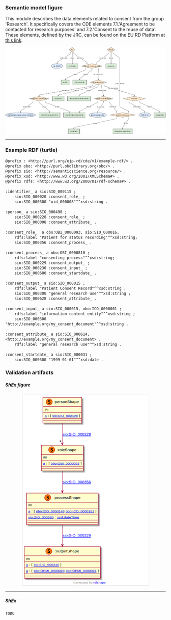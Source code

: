 ### Semantic model figure

This module describes the data elements related to consent from the group 'Research'. It specifically covers the CDE elements 7.1.'Agreement to be contacted for research purposes' and 7.2.'Consent to the reuse of data'. 
These elements, defined by the JRC, can be found on the EU RD Platform at [this link](https://eu-rd-platform.jrc.ec.europa.eu/sites/default/files/CDS/EU_RD_Platform_CDS_Final.pdf).

<p align="center">
    <a href="../images/rdf/8_Consent.png" target="_blank">
        <img src="../images/rdf/8_Consent.png">
    </a>
</p>


***
### Example RDF (turtle)

```ttl
@prefix : <http://purl.org/ejp-rd/cde/v1/example-rdf/> .
@prefix obo: <http://purl.obolibrary.org/obo/> .
@prefix sio: <http://semanticscience.org/resource/> .
@prefix xsd: <http://www.w3.org/2001/XMLSchema#> .
@prefix rdfs: <http://www.w3.org/2000/01/rdf-schema#> .

:identifier_ a sio:SIO_000115 ;
    sio:SIO_000020 :consent_role_ ;
    sio:SIO_000300 "uid_000008"^^xsd:string .

:person_ a sio:SIO_000498 ;
    sio:SIO_000228 :consent_role_ ;
    sio:SIO_000008 :consent_attribute_ .

:consent_role_  a obo:OBI_0000093, sio:SIO_000016;
    rdfs:label "Patient for status recording"^^xsd:string;
    sio:SIO_000356 :consent_process_ .

:consent_process_ a obo:OBI_0000810 ;
    rdfs:label "consenting process"^^xsd:string;
    sio:SIO_000229 :consent_output_ ;
    sio:SIO_000230 :consent_input_ ;
    sio:SIO_000680 :consent_startdate_ .

:consent_output_ a sio:SIO_000015 ;
    rdfs:label "Patient Consent Record"^^xsd:string ;
    sio:SIO_000300 "general research use"^^xsd:string ; 
    sio:SIO_000628 :consent_attribute_ .   

:consent_input_ a sio:SIO_000015, obo:ICO_0000001 ;
    rdfs:label "information content entity"^^xsd:string ;
    sio:SIO_000300 "http://example.org/my_consent_document"^^xsd:string .

:consent_attribute_ a sio:SIO_000614, <http://example.org/my_consent_document> ;
    rdfs:label "general research use"^^xsd:string .

:consent_startdate_ a sio:SIO_000031 ;
    sio:SIO_000300 "1999-01-01"^^xsd:date .
```

### Validation artifacts 
##### ShEx figure

<p align="center">
    <a href="../images/shex/8_Consent.png" target="_blank">
        <img src="../images/shex/8_Consent.png">
    </a>
</p>


***
##### ShEx
``` ShEx
TODO
```

